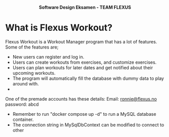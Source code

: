 
<p align="center">
  <strong>Software Design Eksamen - TEAM FLEXUS</strong>
</p>

# What is Flexus Workout?
Flexus Workout is a Workout Manager program that has a lot of features. Some of the features are;
- New users can register and log in.
- Users can create workouts from exercises, and customize exercises.
- Users can plan workouts for later dates and get notified about their upcoming workouts.
- The program will automatically fill the database with dummy data to play around with.
- 

One of the premade accounts has these details:
Email: ronnie@flexus.no password: abcd


- Remember to run "docker compose up -d" to run a MySQL database container.
- The connection string in MySqlDbContext can be modified to connect to other 

